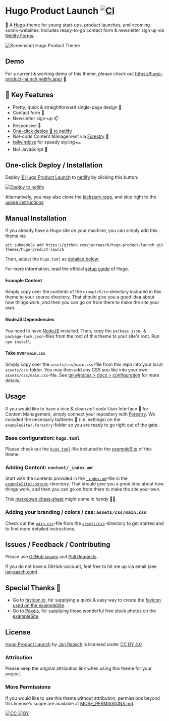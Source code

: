 # Hugo Product Launch [![CI](https://github.com/janraasch/hugo-product-launch/actions/workflows/ci.yml/badge.svg)](https://github.com/janraasch/hugo-product-launch/actions/workflows/ci.yml)

🚀 A [Hugo][hugo-io-url]-theme for young start-ups, product launches, and »coming soon«-websites. Includes ready-to-go contact form & newsletter sign up via [Netlify Forms][netlify-forms-url].

![Screenshot Hugo Product Theme](https://raw.githubusercontent.com/janraasch/hugo-product-launch/master/images/screenshot.png)

## Demo

For a current & working demo of this theme, please check out https://hugo-product-launch.netlify.app/ 🎯.

## 🔑 Key Features

- Pretty, quick & straightforward single-page design 🌻
- Contact form 📇
- Newsletter sign-up 📫
- Responsive 📲
- [One-click deploy 🚀 to netlify](https://app.netlify.com/start/deploy?repository=https://github.com/janraasch/hugo-product-launch-kickstart)
- _No!-code_ Content Management via [Forestry](https://forestry.io) 💼
- [tailwindcss](https://tailwindcss.com) for speedy styling 🏎
- No! JavaScript 🥳

## One-click Deploy / Installation

Deploy [🚀 Hugo Product Launch][github-url] to [netlify](https://www.netlify.com/) by clicking this button:

[![Deploy to netlify](https://www.netlify.com/img/deploy/button.svg)](https://app.netlify.com/start/deploy?repository=https://github.com/janraasch/hugo-product-launch-kickstart)

Alternatively, you may also clone the [kickstart-repo](https://github.com/janraasch/hugo-product-launch-kickstart), and skip right to the [usage instructions](#usage)

## Manual Installation

If you already have a Hugo site on your machine, you can simply add this theme via

```
git submodule add https://github.com/janraasch/hugo-product-launch.git themes/hugo-product-launch
```

Then, adjust the `hugo.toml` as [detailed below](#usage).

For more information, read the official [setup guide](https://gohugo.io/getting-started/installing) of Hugo.

#### Example Content

Simply copy over the contents of the `exampleSite`-directory included in this theme to your source directory. That should give you a good idea about how things work, and then you can go on from there to make the site your own.

#### NodeJS Dependencies

You need to have [NodeJS](https://nodejs.org) installed. Then, copy the `package.json`- & `package-lock.json`-files from the root of this theme to your site's root. Run `npm install`.

#### Take over `main.css`

Simply copy over the `assets/css/main.css`-file from this repo into your local `assets/css`-folder. You may then add any CSS you like into your own `assets/css/main.css`-file. See [tailwindcss > docs > configuration](https://tailwindcss.com/docs/configuration) for more details.

## Usage

If you would like to have a nice & clean _no!-code_ User Interface 🧁 for Content Management, simply connect your repository with [Forestry](https://forestry.io). We included the necessary batteries 🔋 (i.e. settings) on the `exampleSite/.forestry`-folder so you are ready to go right out of the gate.

### Base configuration: `hugo.toml`

Please check out the [`hugo.toml`](https://github.com/janraasch/hugo-product-launch/blob/master/exampleSite/hugo.toml)-file included in the [exampleSite](https://github.com/janraasch/hugo-product-launch/tree/master/exampleSite) of this theme.

### Adding Content: `content/_index.md`

Start with the contents provided in the [`_index.md`](https://github.com/janraasch/hugo-product-launch/blob/master/exampleSite/content/_index.md)-file in the [`exampleSite/content`](https://github.com/janraasch/hugo-product-launch/tree/master/exampleSite/content)-directory. That should give you a good idea about how things work, and then you can go on from there to make the site your own.

This [markdown cheat-sheet](https://www.markdownguide.org/cheat-sheet) might come in handy 🙌🏻.

### Adding your branding / colors / css: `assets/css/main.css`

Check out the [`main.css`](https://github.com/janraasch/hugo-product-launch/blob/master/assets/css/main.css)-file from the [`assets/css`](https://github.com/janraasch/hugo-product-launch/tree/master/assets/css)-directory to get started and to find more detailed instructions.

## Issues / Feedback / Contributing

Please use [GitHub issues][github-issues-url] and [Pull Requests][github-pulls-url].

If you do not have a GitHub-account, feel free to hit me up via email (see [janraasch.com][author-url]).

## Special Thanks 🎁

- Go to [favicon.io][favicon-io-url], for supplying a quick & easy way to create the [favicon used on the exampleSite][favicon-io-example-site-url].
- Go to [Pexels][pexels-url], for supplying those wonderful free stock photos on the [exampleSite][github-example-site-url].

## License

[Hugo Product Launch][github-url] by [Jan Raasch][author-url] is licensed under [CC BY 4.0][license-url]

### Attribution

Please keep the original attribution link when using this theme for your project.

### More Permissions

If you would like to use this theme without attribution, permissions beyond this license's scope are available at [MORE_PERMISSIONS.md][more-permissions-url].

[![CC][license-cc-svg] ![BY][license-by-svg]][license-url]

[more-permissions-url]: https://github.com/janraasch/hugo-product-launch/blob/master/MORE_PERMISSIONS.md
[github-url]: https://github.com/janraasch/hugo-product-launch
[github-example-site-url]: https://github.com/janraasch/hugo-product-launch/tree/master/exampleSite
[github-issues-url]: https://github.com/janraasch/hugo-product-launch/issues
[github-pulls-url]: https://github.com/janraasch/hugo-product-launch/pulls
[author-url]: https://www.janraasch.com
[license-url]: https://creativecommons.org/licenses/by/4.0
[license-cc-svg]: https://mirrors.creativecommons.org/presskit/icons/cc.svg?ref=chooser-v1
[license-by-svg]: https://mirrors.creativecommons.org/presskit/icons/by.svg?ref=chooser-v1
[hugo-io-url]: https://gohugo.io/
[netlify-forms-url]: https://www.netlify.com/products/forms/
[favicon-io-url]: https://favicon.io
[favicon-io-example-site-url]: https://favicon.io/favicon-generator/?t=BF&ff=Catamaran&fs=110&fc=%23FFFFFF&b=rounded&bc=%2338b2ac
[pexels-url]: https://www.pexels.com
